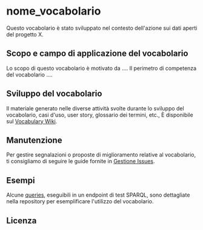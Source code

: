 # nome_vocabolario
Questo vocabolario è stato sviluppato nel contesto dell'azione sui dati aperti del progetto X.

## Scopo e campo di applicazione del vocabolario
Lo scopo di questo vocabolario è motivato da ​​....
Il perimetro di competenza del vocabolario ....

## Sviluppo del vocabolario
Il materiale generato nelle diverse attività svolte durante lo sviluppo del vocabolario, casi d'uso, user story, glossario dei termini, etc., È disponibile sul [Vocabulary Wiki](https://github.com/user_name/repo_name/wiki).

## Manutenzione
Per gestire segnalazioni o proposte di miglioramento relative al vocabolario, ti consigliamo di seguire le guide fornite in [Gestione Issues](https://github.com/user_name/repo_name/wiki/Gestione-Issues).

## Esempi
Alcune [queries](https://github.com/user_name/repo_name/blob/master/examples/queries.md), eseguibili in un endpoint di test SPARQL, sono dettagliate nella repository per esemplificare l'utilizzo del vocabolario.

## Licenza